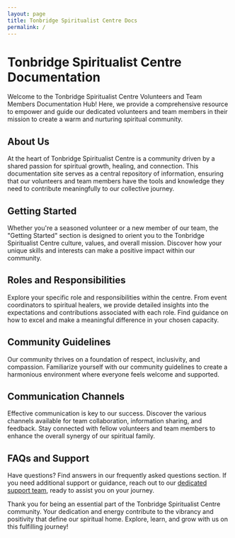 ```yaml
---
layout: page
title: Tonbridge Spiritualist Centre Docs
permalink: /
---
```

# Tonbridge Spiritualist Centre Documentation

Welcome to the Tonbridge Spiritualist Centre Volunteers and Team Members Documentation Hub! Here, we provide a comprehensive resource to empower and guide our dedicated volunteers and team members in their mission to create a warm and nurturing spiritual community.

## About Us
At the heart of Tonbridge Spiritualist Centre is a community driven by a shared passion for spiritual growth, healing, and connection. This documentation site serves as a central repository of information, ensuring that our volunteers and team members have the tools and knowledge they need to contribute meaningfully to our collective journey.

## Getting Started
Whether you're a seasoned volunteer or a new member of our team, the "Getting Started" section is designed to orient you to the Tonbridge Spiritualist Centre culture, values, and overall mission. Discover how your unique skills and interests can make a positive impact within our community.

## Roles and Responsibilities
Explore your specific role and responsibilities within the centre. From event coordinators to spiritual healers, we provide detailed insights into the expectations and contributions associated with each role. Find guidance on how to excel and make a meaningful difference in your chosen capacity.

## Community Guidelines
Our community thrives on a foundation of respect, inclusivity, and compassion. Familiarize yourself with our community guidelines to create a harmonious environment where everyone feels welcome and supported.

## Communication Channels
Effective communication is key to our success. Discover the various channels available for team collaboration, information sharing, and feedback. Stay connected with fellow volunteers and team members to enhance the overall synergy of our spiritual family.

## FAQs and Support
Have questions? Find answers in our frequently asked questions section. If you need additional support or guidance, reach out to our [dedicated support team](mailto:docs-team@sec.tonbridgespiritualist.com), ready to assist you on your journey.

Thank you for being an essential part of the Tonbridge Spiritualist Centre community. Your dedication and energy contribute to the vibrancy and positivity that define our spiritual home. Explore, learn, and grow with us on this fulfilling journey!
